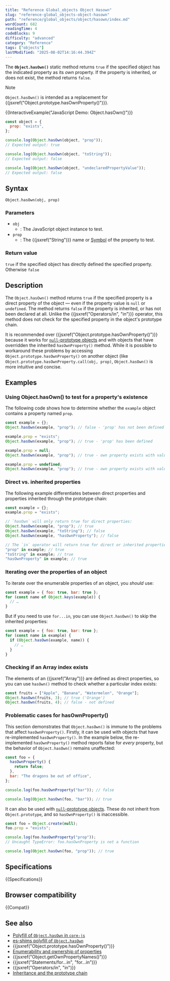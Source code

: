```yaml
---
title: "Reference Global_objects Object Hasown"
slug: "reference-global_objects-object-hasown"
path: "reference/global_objects/object/hasown/index.md"
wordCount: 682
readingTime: 4
codeBlocks: 9
difficulty: "advanced"
category: "Reference"
tags: ["objects"]
lastModified: "2025-08-02T14:16:44.394Z"
---
```



The **`Object.hasOwn()`** static method returns `true` if the specified object has the indicated property as its _own_ property. If the property is inherited, or does not exist, the method returns `false`.

> [!NOTE]
> `Object.hasOwn()` is intended as a replacement for {{jsxref("Object.prototype.hasOwnProperty()")}}.

{{InteractiveExample("JavaScript Demo: Object.hasOwn()")}}

```js interactive-example
const object = {
  prop: "exists",
};

console.log(Object.hasOwn(object, "prop"));
// Expected output: true

console.log(Object.hasOwn(object, "toString"));
// Expected output: false

console.log(Object.hasOwn(object, "undeclaredPropertyValue"));
// Expected output: false
```

## Syntax

```js-nolint
Object.hasOwn(obj, prop)
```

### Parameters

- `obj`
  - : The JavaScript object instance to test.
- `prop`
  - : The {{jsxref("String")}} name or [Symbol](/en-US/docs/Web/JavaScript/Reference/Global_Objects/Symbol) of the property to test.

### Return value

`true` if the specified object has directly defined the specified property. Otherwise `false`

## Description

The `Object.hasOwn()` method returns `true` if the specified property is a direct property of the object — even if the property value is `null` or `undefined`. The method returns `false` if the property is inherited, or has not been declared at all. Unlike the {{jsxref("Operators/in", "in")}} operator, this method does not check for the specified property in the object's prototype chain.

It is recommended over {{jsxref("Object.prototype.hasOwnProperty()")}} because it works for [`null`-prototype objects](/en-US/docs/Web/JavaScript/Reference/Global_Objects/Object#null-prototype_objects) and with objects that have overridden the inherited `hasOwnProperty()` method. While it is possible to workaround these problems by accessing `Object.prototype.hasOwnProperty()` on another object (like `Object.prototype.hasOwnProperty.call(obj, prop)`, `Object.hasOwn()` is more intuitive and concise.

## Examples

### Using Object.hasOwn() to test for a property's existence

The following code shows how to determine whether the `example` object contains a property named `prop`.

```js
const example = {};
Object.hasOwn(example, "prop"); // false - 'prop' has not been defined

example.prop = "exists";
Object.hasOwn(example, "prop"); // true - 'prop' has been defined

example.prop = null;
Object.hasOwn(example, "prop"); // true - own property exists with value of null

example.prop = undefined;
Object.hasOwn(example, "prop"); // true - own property exists with value of undefined
```

### Direct vs. inherited properties

The following example differentiates between direct properties and properties inherited through the prototype chain:

```js
const example = {};
example.prop = "exists";

// `hasOwn` will only return true for direct properties:
Object.hasOwn(example, "prop"); // true
Object.hasOwn(example, "toString"); // false
Object.hasOwn(example, "hasOwnProperty"); // false

// The `in` operator will return true for direct or inherited properties:
"prop" in example; // true
"toString" in example; // true
"hasOwnProperty" in example; // true
```

### Iterating over the properties of an object

To iterate over the enumerable properties of an object, you _should_ use:

```js
const example = { foo: true, bar: true };
for (const name of Object.keys(example)) {
  // …
}
```

But if you need to use `for...in`, you can use `Object.hasOwn()` to skip the inherited properties:

```js
const example = { foo: true, bar: true };
for (const name in example) {
  if (Object.hasOwn(example, name)) {
    // …
  }
}
```

### Checking if an Array index exists

The elements of an {{jsxref("Array")}} are defined as direct properties, so you can use `hasOwn()` method to check whether a particular index exists:

```js
const fruits = ["Apple", "Banana", "Watermelon", "Orange"];
Object.hasOwn(fruits, 3); // true ('Orange')
Object.hasOwn(fruits, 4); // false - not defined
```

### Problematic cases for hasOwnProperty()

This section demonstrates that `Object.hasOwn()` is immune to the problems that affect `hasOwnProperty()`. Firstly, it can be used with objects that have re-implemented `hasOwnProperty()`. In the example below, the re-implemented `hasOwnProperty()` method reports false for _every_ property, but the behavior of `Object.hasOwn()` remains unaffected:

```js
const foo = {
  hasOwnProperty() {
    return false;
  },
  bar: "The dragons be out of office",
};

console.log(foo.hasOwnProperty("bar")); // false

console.log(Object.hasOwn(foo, "bar")); // true
```

It can also be used with [`null`-prototype objects](/en-US/docs/Web/JavaScript/Reference/Global_Objects/Object#null-prototype_objects). These do not inherit from `Object.prototype`, and so `hasOwnProperty()` is inaccessible.

```js
const foo = Object.create(null);
foo.prop = "exists";

console.log(foo.hasOwnProperty("prop"));
// Uncaught TypeError: foo.hasOwnProperty is not a function

console.log(Object.hasOwn(foo, "prop")); // true
```

## Specifications

{{Specifications}}

## Browser compatibility

{{Compat}}

## See also

- [Polyfill of `Object.hasOwn` in `core-js`](https://github.com/zloirock/core-js#ecmascript-object)
- [es-shims polyfill of `Object.hasOwn`](https://www.npmjs.com/package/object.hasown)
- {{jsxref("Object.prototype.hasOwnProperty()")}}
- [Enumerability and ownership of properties](/en-US/docs/Web/JavaScript/Guide/Enumerability_and_ownership_of_properties)
- {{jsxref("Object.getOwnPropertyNames()")}}
- {{jsxref("Statements/for...in", "for...in")}}
- {{jsxref("Operators/in", "in")}}
- [Inheritance and the prototype chain](/en-US/docs/Web/JavaScript/Guide/Inheritance_and_the_prototype_chain)
